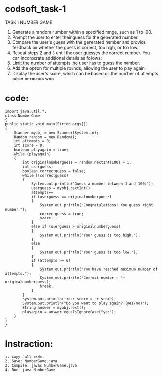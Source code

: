 # codsoft_task-1
TASK 1
NUMBER GAME
1.	Generate a random number within a specified range, such as 1 to 100. 
2.	Prompt the user to enter their guess for the generated number. 
3.	Compare the user's guess with the generated number and provide feedback on whether the guess is correct, too high, or too low. 
4.	Repeat steps 2 and 3 until the user guesses the correct number. You can incorporate additional details as follows: 
5.	Limit the number of attempts the user has to guess the number. 
6.	Add the option for multiple rounds, allowing the user to play again. 
7.	Display the user's score, which can be based on the number of attempts taken or rounds won.

# code:

	import java.util.*;
	class NumberGame
	{
    public static void main(String args[])
    {
        Scanner myobj = new Scanner(System.in);
        Random random = new Random();
        int attempts = 0;
        int score = 0;
        boolean playagain = true;
        while (playagain)
        {
            int originalnumberguess = random.nextInt(100) + 1;
            int userguess;
            boolean correctguess = false;
            while (!correctguess)
            {
                System.out.println("Guess a number between 1 and 100:");
                userguess = myobj.nextInt();
                attempts++;
                if (userguess == originalnumberguess)
                {
                    System.out.println("Congratulations! You guess right number.");
                    correctguess = true;
                    score++;
                }
                else if (userguess > originalnumberguess)
                {
                    System.out.println("Your guess is too high.");
                }
                else
                {
                    System.out.println("Your guess is too low.");
                }
                if (attempts >= 6)
                {
                    System.out.println("You have reached maximum number of attempts.");
                    System.out.println("Correct number = "+ originalnumberguess);
                    break;
                }
            }
            System.out.println("Your score = "+ score);
            System.out.println("Do you want to play again? (yes/no)");
            String answer = myobj.next();
            playagain = answer.equalsIgnoreCase("yes");
        }
    }
	}

# Instraction:

	1. Copy Full code.
	2. Save: NumberGame.java
	3. Compile: javac NumberGame.java
	4. Run: java NumberGame
